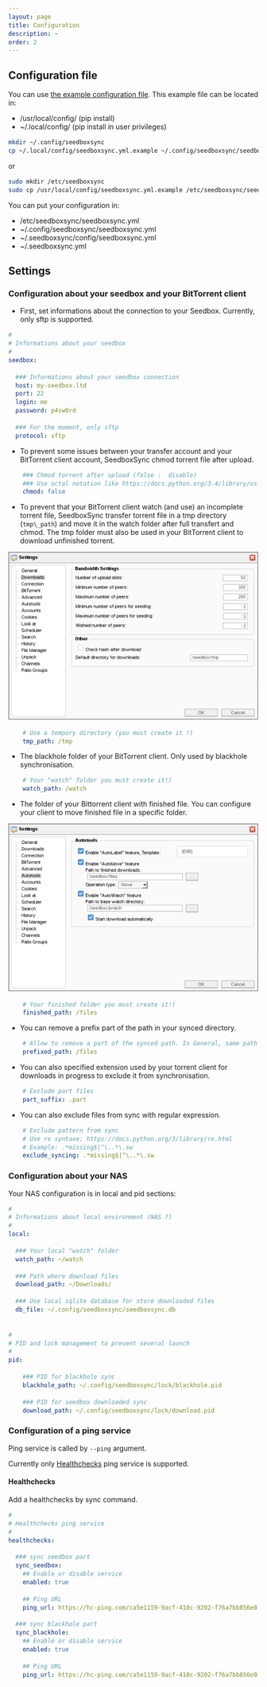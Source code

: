 ```yaml
---
layout: page
title: Configuration
description: ~
order: 2
---
```


## Configuration file

You can use [the example configuration file](https://github.com/llaumgui/seedboxsync/blob/main/config/seedboxsync.yml.example). This example file can be located in:

* /usr/local/config/ (pip install)
* ~/.local/config/ (pip install in user privileges)

```bash
mkdir ~/.config/seedboxsync
cp ~/.local/config/seedboxsync.yml.example ~/.config/seedboxsync/seedboxsync.yml
```

or

```bash
sudo mkdir /etc/seedboxsync
sudo cp /usr/local/config/seedboxsync.yml.example /etc/seedboxsync/seedboxsync.yml
```

You can put your configuration in:

* /etc/seedboxsync/seedboxsync.yml
* ~/.config/seedboxsync/seedboxsync.yml
* ~/.seedboxsync/config/seedboxsync.yml
* ~/.seedboxsync.yml

## Settings

### Configuration about your seedbox and your BitTorrent client

* First, set informations about the connection to your Seedbox. Currently, only sftp is supported.

```yml
#
# Informations about your seedbox
#
seedbox:

  ### Informations about your seedbox connection
  host: my-seedbox.ltd
  port: 22
  login: me
  password: p4sw0rd

  ### For the moment, only sftp
  protocol: sftp
```

* To prevent some issues between your transfer account and your BitTorrent client account, SeedboxSync chmod torrent file after upload.

```yml
    ### Chmod torrent after upload (false :  disable)
    ### Use octal notation like https://docs.python.org/3.4/library/os.html#os.chmod
    chmod: false
```

* To prevent that your BitTorrent client watch (and use) an incomplete torrent file, SeedboxSync transfer torrent file in a tmp directory (```tmp\_path```) and move it in the watch folder after full transfert and chmod. The tmp folder must also be used in your BitTorrent client to download unfinished torrent.

![ruTorrent settings / Downloads](images/rutorrent_1.png)

```yml
    # Use a tempory directory (you must create it !)
    tmp_path: /tmp
```

* The blackhole folder of your BitTorrent client. Only used by blackhole synchronisation.

```yml
    # Your "watch" folder you must create it!)
    watch_path: /watch
```

* The folder of your Bittorrent client with finished file. You can configure your client to move finished file in a specific folder.

![ruTorrent settings / Autotools](images/rutorrent_2.png)

```yml
    # Your finished folder you must create it!)
    finished_path: /files
```

* You can remove a prefix part of the path in your synced directory.

```yml
    # Allow to remove a part of the synced path. In General, same path than "finished_path".
    prefixed_path: /files
```

* You can also specified extension used by your torrent client for downloads in progress to exclude it from synchronisation.

```yml
    # Exclude part files
    part_suffix: .part
```

* You can also exclude files from sync with regular expression.

```yml
    # Exclude pattern from sync
    # Use re syntaxe: https://docs.python.org/3/library/re.html
    # Example: .*missing$|^\..*\.sw
    exclude_syncing: .*missing$|^\..*\.sw
```

### Configuration about your NAS

Your NAS configuration is in local and pid sections:

```yml
#
# Informations about local environment (NAS ?)
#
local:

  ### Your local "watch" folder
  watch_path: ~/watch

  ### Path where download files
  download_path: ~/Downloads/

  ### Use local sqlite database for store downloaded files
  db_file: ~/.config/seedboxsync/seedboxsync.db


#
# PID and lock management to prevent several launch
#
pid:

    ### PID for blackhole sync
    blackhole_path: ~/.config/seedboxsync/lock/blackhole.pid

    ### PID for seedbox downloaded sync
    download_path: ~/.config/seedboxsync/lock/download.pid

```

### Configuration of a ping service

Ping service is called by `--ping` argument.

Currently only [Healthchecks](https://github.com/healthchecks/healthchecks) ping service is supported.

#### Healthchecks

Add a healthchecks by sync command.

```yml
#
# Healthchecks ping service
#
healthchecks:

  ### sync seedbox part
  sync_seedbox:
    ## Enable or disable service
    enabled: true

    ## Ping URL
    ping_url: https://hc-ping.com/ca5e1159-9acf-410c-9202-f76a7bb856e0

  ### sync blackhole part
  sync_blackhole:
    ## Enable or disable service
    enabled: true

    ## Ping URL
    ping_url: https://hc-ping.com/ca5e1159-9acf-410c-9202-f76a7bb856e0
```
